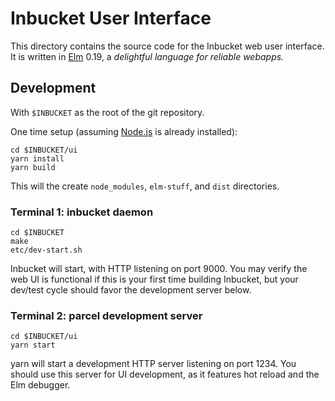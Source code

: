 # Inbucket User Interface

This directory contains the source code for the Inbucket web user interface.
It is written in [Elm] 0.19, a *delightful language for reliable webapps.*

## Development

With `$INBUCKET` as the root of the git repository.

One time setup (assuming [Node.js] is already installed):

```
cd $INBUCKET/ui
yarn install
yarn build
```

This will the create `node_modules`, `elm-stuff`, and `dist` directories.

### Terminal 1: inbucket daemon

```
cd $INBUCKET
make
etc/dev-start.sh
```

Inbucket will start, with HTTP listening on port 9000.  You may verify the web
UI is functional if this is your first time building Inbucket, but your dev/test
cycle should favor the development server below.

### Terminal 2: parcel development server

```
cd $INBUCKET/ui
yarn start
```

yarn will start a development HTTP server listening on port 1234.  You should
use this server for UI development, as it features hot reload and the Elm
debugger.

[Elm]:            https://elm-lang.org
[Node.js]:        https://nodejs.org
